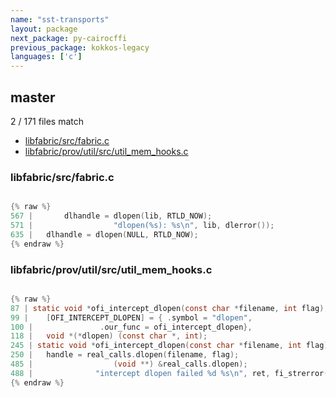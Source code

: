 ```yaml
---
name: "sst-transports"
layout: package
next_package: py-cairocffi
previous_package: kokkos-legacy
languages: ['c']
---
```

## master
2 / 171 files match

 - [libfabric/src/fabric.c](#libfabricsrcfabricc)
 - [libfabric/prov/util/src/util_mem_hooks.c](#libfabricprovutilsrcutil_mem_hooksc)

### libfabric/src/fabric.c

```c

{% raw %}
567 | 		dlhandle = dlopen(lib, RTLD_NOW);
571 | 			       "dlopen(%s): %s\n", lib, dlerror());
635 | 	dlhandle = dlopen(NULL, RTLD_NOW);
{% endraw %}

```
### libfabric/prov/util/src/util_mem_hooks.c

```c

{% raw %}
87 | static void *ofi_intercept_dlopen(const char *filename, int flag);
99 | 	[OFI_INTERCEPT_DLOPEN] = { .symbol = "dlopen",
100 | 				.our_func = ofi_intercept_dlopen},
118 | 	void *(*dlopen) (const char *, int);
245 | static void *ofi_intercept_dlopen(const char *filename, int flag)
250 | 	handle = real_calls.dlopen(filename, flag);
485 | 				   (void **) &real_calls.dlopen);
488 | 		       "intercept dlopen failed %d %s\n", ret, fi_strerror(ret));
{% endraw %}

```